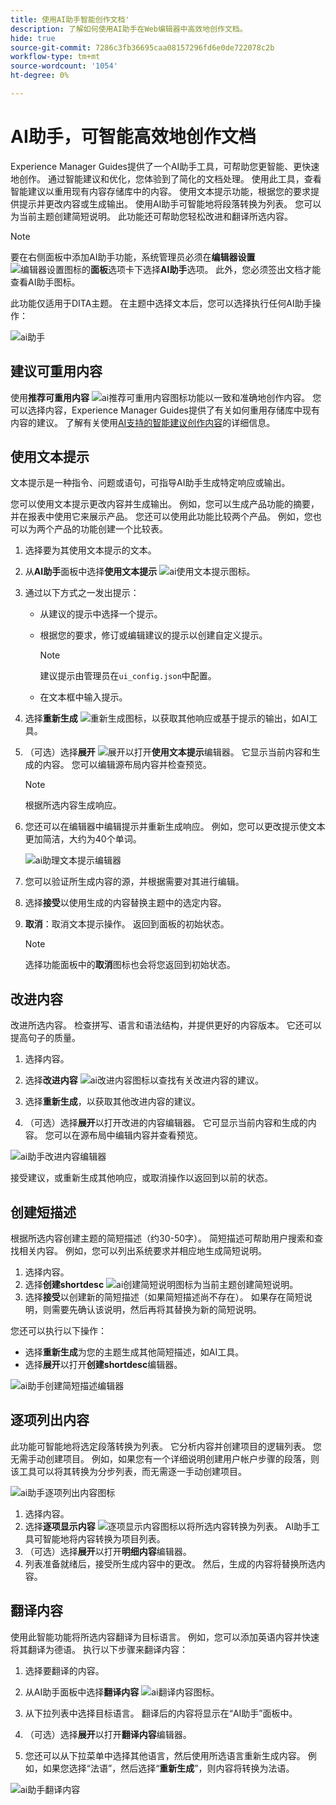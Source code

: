 ```yaml
---
title: 使用AI助手智能创作文档'
description: 了解如何使用AI助手在Web编辑器中高效地创作文档。
hide: true
source-git-commit: 7286c3fb36695caa08157296fd6e0de722078c2b
workflow-type: tm+mt
source-wordcount: '1054'
ht-degree: 0%

---
```


# AI助手，可智能高效地创作文档

Experience Manager Guides提供了一个AI助手工具，可帮助您更智能、更快速地创作。 通过智能建议和优化，您体验到了简化的文档处理。 使用此工具，查看智能建议以重用现有内容存储库中的内容。 使用文本提示功能，根据您的要求提供提示并更改内容或生成输出。 使用AI助手可智能地将段落转换为列表。 您可以为当前主题创建简短说明。 此功能还可帮助您轻松改进和翻译所选内容。


>[!NOTE]
>
> 要在右侧面板中添加AI助手功能，系统管理员必须在&#x200B;**编辑器设置** ![编辑器设置图标](./images/editor_settings_icon.svg)的&#x200B;**面板**&#x200B;选项卡下选择&#x200B;**AI助手**&#x200B;选项。
> 此外，您必须签出文档才能查看AI助手图标。

此功能仅适用于DITA主题。 在主题中选择文本后，您可以选择执行任何AI助手操作：

![ai助手](./images/ai-assistant-panel.png)



## 建议可重用内容


使用&#x200B;**推荐可重用内容** ![ai推荐可重用内容图标](./images/ai-suggest-reusable-content-icon.svg)功能以一致和准确地创作内容。 您可以选择内容，Experience Manager Guides提供了有关如何重用存储库中现有内容的建议。
了解有关使用[AI支持的智能建议创作内容](authoring-ai-based-smart-suggestions.md)的详细信息。





## 使用文本提示


文本提示是一种指令、问题或语句，可指导AI助手生成特定响应或输出。

您可以使用文本提示更改内容并生成输出。  例如，您可以生成产品功能的摘要，并在报表中使用它来展示产品。 您还可以使用此功能比较两个产品。 例如，您也可以为两个产品的功能创建一个比较表。


1. 选择要为其使用文本提示的文本。
1. 从&#x200B;**AI助手**&#x200B;面板中选择&#x200B;**使用文本提示** ![ai使用文本提示图标](./images/ai-use-text-prompt.svg)。
1. 通过以下方式之一发出提示：

   - 从建议的提示中选择一个提示。
   - 根据您的要求，修订或编辑建议的提示以创建自定义提示。

     >[!NOTE]
     >
     > 建议提示由管理员在`ui_config.json`中配置。

   - 在文本框中输入提示。


1. 选择&#x200B;**重新生成** ![重新生成图标](./images/refresh-icon.svg)，以获取其他响应或基于提示的输出，如AI工具。

1. （可选）选择&#x200B;**展开** ![展开](./images/expand-icon.svg)以打开&#x200B;**使用文本提示**&#x200B;编辑器。 它显示当前内容和生成的内容。 您可以编辑源布局内容并检查预览。


   >[!NOTE]
   >
   > 根据所选内容生成响应。



1. 您还可以在编辑器中编辑提示并重新生成响应。 例如，您可以更改提示使文本更加简洁，大约为40个单词。

   ![ai助理文本提示编辑器](./images/ai-assisstant-text-prompt.png)

1. 您可以验证所生成内容的源，并根据需要对其进行编辑。

1. 选择&#x200B;**接受**&#x200B;以使用生成的内容替换主题中的选定内容。
1. **取消**：取消文本提示操作。 返回到面板的初始状态。

   >[!NOTE]
   >
   > 选择功能面板中的&#x200B;**取消**&#x200B;图标也会将您返回到初始状态。

## 改进内容


改进所选内容。 检查拼写、语言和语法结构，并提供更好的内容版本。 它还可以提高句子的质量。

1. 选择内容。
1. 选择&#x200B;**改进内容** ![ai改进内容图标](./images/ai-improve-icon.svg)以查找有关改进内容的建议。
1. 选择&#x200B;**重新生成**，以获取其他改进内容的建议。

1. （可选）选择&#x200B;**展开**&#x200B;以打开改进的内容编辑器。 它可显示当前内容和生成的内容。 您可以在源布局中编辑内容并查看预览。



![ai助手改进内容编辑器](./images/ai-assisstant-improve-content.png)

接受建议，或重新生成其他响应，或取消操作以返回到以前的状态。





## 创建短描述

根据所选内容创建主题的简短描述（约30-50字）。 简短描述可帮助用户搜索和查找相关内容。
例如，您可以列出系统要求并相应地生成简短说明。



1. 选择内容。
1. 选择&#x200B;**创建shortdesc** ![ai创建简短说明图标](./images/ai-create-shortdesc-icon.svg)为当前主题创建简短说明。
1. 选择&#x200B;**接受**&#x200B;以创建新的简短描述（如果简短描述尚不存在）。 如果存在简短说明，则需要先确认该说明，然后再将其替换为新的简短说明。

您还可以执行以下操作：

- 选择&#x200B;**重新生成**&#x200B;为您的主题生成其他简短描述，如AI工具。
- 选择&#x200B;**展开**&#x200B;以打开&#x200B;**创建shortdesc**&#x200B;编辑器。

![ai助手创建简短描述编辑器](./images/ai-assistant-create-short-desc.png)




## 逐项列出内容

此功能可智能地将选定段落转换为列表。  它分析内容并创建项目的逻辑列表。 您无需手动创建项目。 例如，如果您有一个详细说明创建用户帐户步骤的段落，则该工具可以将其转换为分步列表，而无需逐一手动创建项目。

![ai助手逐项列出内容图标](./images/ai-assisstant-itemise-content.png)



1. 选择内容。
1. 选择&#x200B;**逐项显示内容** ![逐项显示内容图标](./images/ai-itemize-icon.svg)以将所选内容转换为列表。
AI助手工具可智能地将内容转换为项目列表。
1. （可选）选择&#x200B;**展开**&#x200B;以打开&#x200B;**明细内容**&#x200B;编辑器。
1. 列表准备就绪后，接受所生成内容中的更改。 然后，生成的内容将替换所选内容。



## 翻译内容

使用此智能功能将所选内容翻译为目标语言。 例如，您可以添加英语内容并快速将其翻译为德语。
执行以下步骤来翻译内容：

1. 选择要翻译的内容。
1. 从AI助手面板中选择&#x200B;**翻译内容** ![ai翻译内容图标](./images/ai-translate-content-icon.svg)。
1. 从下拉列表中选择目标语言。 翻译后的内容将显示在“AI助手”面板中。

1. （可选）选择&#x200B;**展开**&#x200B;以打开&#x200B;**翻译内容**&#x200B;编辑器。
1. 您还可以从下拉菜单中选择其他语言，然后使用所选语言重新生成内容。 例如，如果您选择“法语”，然后选择“**重新生成**”，则内容将转换为法语。

![ai助手翻译内容](./images/ai-assisstant-translate-content.png)
